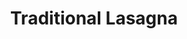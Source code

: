 ---
layout: recipe
title: Traditional Lasagna
prep_time: 2 hours
cook_time: 50 minutes
temperature: 375°F
servings: 12-15
source: Freda Lapp
category: Mains

ingredients: |
  **Meat Sauce**
  - 2 lbs ground beef
  - Three 8 oz cans tomato sauce
  - Two 6 oz cans tomato paste
  - 2 cloves garlic, minced
  - 2 tsp sugar
  - 1 tsp italian seasoning
  - 1 tsp salt
  - 1/2 tsp pepper

  **Cheese Mix**
  - 3 large eggs, beaten
  - 3 tsp dried parsley
  - 24 oz cottage cheese
  - 8 oz ricotta cheese
  - 1/2 cup grated parmesan cheese

  **Other ingredients**
  - 9 lasagna noodles, cooked and drained
  - 6 slices provolone cheese
  - 3 cups shredded mozzarella cheese

instructions: |
  1. In a large skillet, cook beef until no longer pink; drain. Add remaining meat sauce ingredients. Bring to a boil. Reduce heat; simmer uncovered for 1 hour, stirring occasionally.
  2. In a large bowl, combine cheese mix ingredients.
  3. Preheat oven to 375°F.
  4. Using a 9x13 ungreased baking dish, layer in the following order:
     - 1 cup meat sauce
     - 3 noodles
     - all provolone slices
     - 2 cups cheese mix
     - 1 cup mozzarella
     - 3 noodles
     - 2 cups meat sauce
     - remaining cheese mix
     - 1 cup mozzarella
     - remaining noodles, meat sauce, mozzarella

notes: |
  - This recipe takes a while, so consider splitting a bottle of Sauvignon Blanc while cooking to keep your mind off how hungry you are.
---
